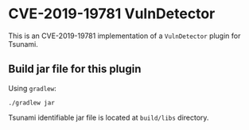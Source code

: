 # CVE-2019-19781 VulnDetector

This is an CVE-2019-19781 implementation of a `VulnDetector` plugin for Tsunami.

## Build jar file for this plugin

Using `gradlew`:

```shell
./gradlew jar
```

Tsunami identifiable jar file is located at `build/libs` directory.